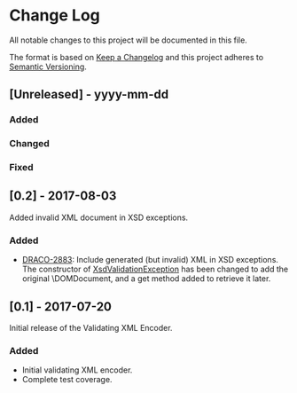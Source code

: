# Change Log
All notable changes to this project will be documented in this file.

The format is based on [Keep a Changelog](http://keepachangelog.com/)
and this project adheres to [Semantic Versioning](http://semver.org/).

## [Unreleased] - yyyy-mm-dd

### Added

### Changed

### Fixed

## [0.2] - 2017-08-03

Added invalid XML document in XSD exceptions.

### Added

* [DRACO-2883](http://tickets.turner.com/browse/DRACO-2883): Include generated
  (but invalid) XML in XSD exceptions. The constructor of
  [XsdValidationException](src/Exception/XsdValidationException.php) has been
  changed to add the original \DOMDocument, and a get method added to retrieve
  it later.

## [0.1] - 2017-07-20

Initial release of the Validating XML Encoder.

### Added

* Initial validating XML encoder.
* Complete test coverage.
